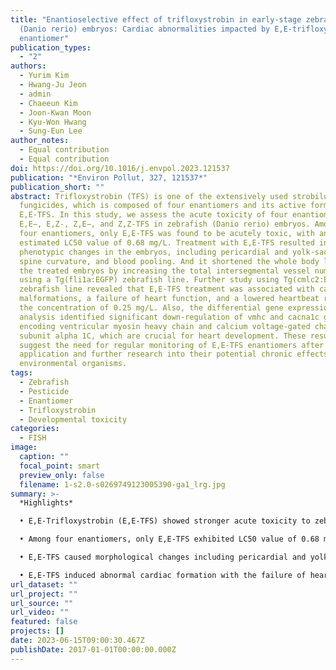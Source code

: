 ```yaml
---
title: "Enantioselective effect of trifloxystrobin in early-stage zebrafish
  (Danio rerio) embryos: Cardiac abnormalities impacted by E,E-trifloxystrobin
  enantiomer"
publication_types:
  - "2"
authors:
  - Yurim Kim
  - Hwang-Ju Jeon
  - admin
  - Chaeeun Kim
  - Joon-Kwan Moon
  - Kyu-Won Hwang
  - Sung-Eun Lee
author_notes:
  - Equal contribution
  - Equal contribution
doi: https://doi.org/10.1016/j.envpol.2023.121537
publication: "*Environ Pollut, 327, 121537*"
publication_short: ""
abstract: Trifloxystrobin (TFS) is one of the extensively used strobilurin
  fungicides, which is composed of four enantiomers and its active form is
  E,E-TFS. In this study, we assess the acute toxicity of four enantiomers,
  E,E−, E,Z-, Z,E−, and Z,Z-TFS in zebrafish (Danio rerio) embryos. Among the
  four enantiomers, only E,E-TFS was found to be acutely toxic, with an
  estimated LC50 value of 0.68 mg/L. Treatment with E,E-TFS resulted in various
  phenotypic changes in the embryos, including pericardial and yolk-sac edema,
  spine curvature, and blood pooling. And it shortened the whole body length in
  the treated embryos by increasing the total intersegmental vessel numbers
  using a Tg(fli1a:EGFP) zebrafish line. Further study using Tg(cmlc2:EGFP)
  zebrafish line revealed that E,E-TFS treatment was associated with cardiac
  malformations, a failure of heart function, and a lowered heartbeat rate at
  the concentration of 0.25 mg/L. Also, the differential gene expression
  analysis identified significant down-regulation of vmhc and cacna1c genes
  encoding ventricular myosin heavy chain and calcium voltage-gated channel
  subunit alpha 1C, which are crucial for heart development. These results
  suggest the need for regular monitoring of E,E-TFS enantiomers after field
  application and further research into their potential chronic effects on
  environmental organisms.
tags:
  - Zebrafish
  - Pesticide
  - Enantiomer
  - Trifloxystrobin
  - Developmental toxicity
categories:
  - FISH
image:
  caption: ""
  focal_point: smart
  preview_only: false
  filename: 1-s2.0-s0269749123005390-ga1_lrg.jpg
summary: >-
  *Highlights*

  • E,E-Trifloxystrobin (E,E-TFS) showed stronger acute toxicity to zebrafish embryos.

  • Among four enantiomers, only E,E-TFS exhibited LC50 value of 0.68 mg/L.

  • E,E-TFS caused morphological changes including pericardial and yolk-sac edemas.

  • E,E-TFS induced abnormal cardiac formation with the failure of heart function.
url_dataset: ""
url_project: ""
url_source: ""
url_video: ""
featured: false
projects: []
date: 2023-06-15T09:00:30.467Z
publishDate: 2017-01-01T00:00:00.000Z
---
```

